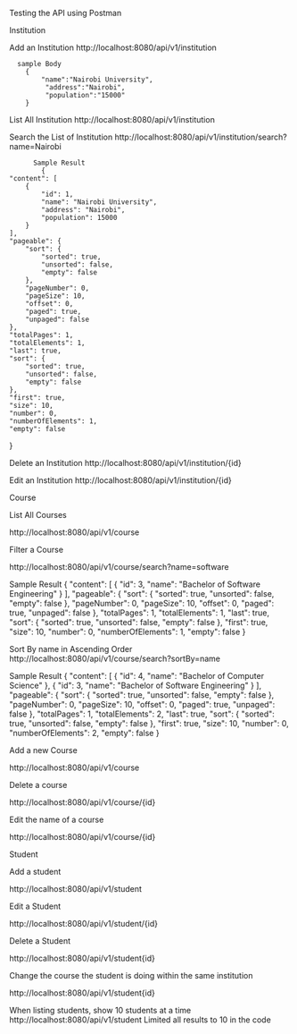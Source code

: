 Testing the API using Postman

  Institution
  
  Add an Institution
    http://localhost:8080/api/v1/institution
    
      sample Body
        {
            "name":"Nairobi University",
             "address":"Nairobi",
             "population":"15000"
        }
  List All Institution
        http://localhost:8080/api/v1/institution
        
  Search the List of Institution
        http://localhost:8080/api/v1/institution/search?name=Nairobi
        
          Sample Result
            {
    "content": [
        {
            "id": 1,
            "name": "Nairobi University",
            "address": "Nairobi",
            "population": 15000
        }
    ],
    "pageable": {
        "sort": {
            "sorted": true,
            "unsorted": false,
            "empty": false
        },
        "pageNumber": 0,
        "pageSize": 10,
        "offset": 0,
        "paged": true,
        "unpaged": false
    },
    "totalPages": 1,
    "totalElements": 1,
    "last": true,
    "sort": {
        "sorted": true,
        "unsorted": false,
        "empty": false
    },
    "first": true,
    "size": 10,
    "number": 0,
    "numberOfElements": 1,
    "empty": false
}

  Delete an Institution
  http://localhost:8080/api/v1/institution/{id}
  
  Edit an Institution
    http://localhost:8080/api/v1/institution/{id}
        
Course

List All Courses

http://localhost:8080/api/v1/course

Filter a Course

http://localhost:8080/api/v1/course/search?name=software

Sample Result
  {
    "content": [
        {
            "id": 3,
            "name": "Bachelor of Software Engineering"
        }
    ],
    "pageable": {
        "sort": {
            "sorted": true,
            "unsorted": false,
            "empty": false
        },
        "pageNumber": 0,
        "pageSize": 10,
        "offset": 0,
        "paged": true,
        "unpaged": false
    },
    "totalPages": 1,
    "totalElements": 1,
    "last": true,
    "sort": {
        "sorted": true,
        "unsorted": false,
        "empty": false
    },
    "first": true,
    "size": 10,
    "number": 0,
    "numberOfElements": 1,
    "empty": false
}

Sort By name in Ascending Order
  http://localhost:8080/api/v1/course/search?sortBy=name
  
  Sample Result
  {
    "content": [
        {
            "id": 4,
            "name": "Bachelor of Computer Science"
        },
        {
            "id": 3,
            "name": "Bachelor of Software Engineering"
        }
    ],
    "pageable": {
        "sort": {
            "sorted": true,
            "unsorted": false,
            "empty": false
        },
        "pageNumber": 0,
        "pageSize": 10,
        "offset": 0,
        "paged": true,
        "unpaged": false
    },
    "totalPages": 1,
    "totalElements": 2,
    "last": true,
    "sort": {
        "sorted": true,
        "unsorted": false,
        "empty": false
    },
    "first": true,
    "size": 10,
    "number": 0,
    "numberOfElements": 2,
    "empty": false
}

Add a new Course

http://localhost:8080/api/v1/course

Delete a course

http://localhost:8080/api/v1/course/{id}

Edit the name of a course

http://localhost:8080/api/v1/course/{id}

Student

Add a student

http://localhost:8080/api/v1/student

Edit a Student

http://localhost:8080/api/v1/student/{id}

Delete a Student

http://localhost:8080/api/v1/student{id}

Change the course the student is doing within the same institution

http://localhost:8080/api/v1/student{id}

When listing students, show 10 students at a time
http://localhost:8080/api/v1/student
  Limited all results to 10 in the code
